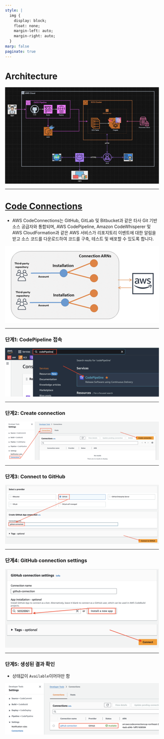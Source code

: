 ```yaml
---
style: |
  img {
    display: block;
    float: none;
    margin-left: auto;
    margin-right: auto;
  }
marp: false
paginate: true
---
```

# Architecture
![alt text](./img/image-224.png)

---
# [Code Connections](https://docs.aws.amazon.com/dtconsole/latest/userguide/welcome-connections.html)
- AWS CodeConnections는 GitHub, GitLab 및 Bitbucket과 같은 타사 Git 기반 소스 공급자와 통합되며, AWS CodePipeline, Amazon CodeWhisperer 및 AWS CloudFormation과 같은 AWS 서비스가 리포지토리 이벤트에 대한 알림을 받고 소스 코드를 다운로드하여 코드를 구축, 테스트 및 배포할 수 있도록 합니다.

![alt text](./img/image-20.png)

---
### 단계1: CodePipeline 접속 
![alt text](./img/image-21.png)

---
### 단계2: Create connection
![alt text](./img/image-22.png)

---
### 단계3: Connect to GitHub
![alt text](./img/image-23.png)

---
### 단계4: GitHub connection settings
![alt text](./img/image-24.png)

---
### 단계5: 생성된 결과 확인  
- 상태값이 `Available`이어야만 함 

![alt text](./img/image-25.png)


